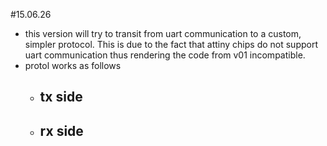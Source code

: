#15.06.26
- this version will try to transit from uart communication to a custom, simpler protocol. This is due to the fact that attiny chips do not support uart communication thus rendering the code from v01 incompatible.
- protol works as follows
  - tx side
    - 
  - rx side
    -

